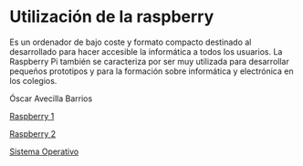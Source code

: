# Utilización de la raspberry

Es un ordenador de bajo coste y formato compacto destinado al desarrollado para hacer accesible la informática a todos los usuarios. La Raspberry Pi también se caracteriza por ser muy utilizada para desarrollar pequeños prototipos y para la formación sobre informática y electrónica en los colegios.



Óscar Avecilla Barrios

[Raspberry 1](imagenes/raspberry1.png)

[Raspberry 2](imagenes/raspberry2.png)

[Sistema Operativo](imagenes/so.png)
